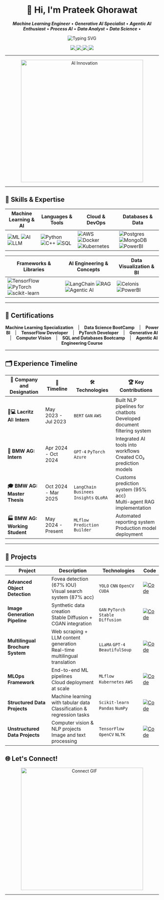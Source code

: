 <!-- Intro Animation -->
<h1 align="center">👋 Hi, I'm Prateek Ghorawat</h1>

<p align="center">
  <b><i>Machine Learning Engineer</i></b> • 
  <b><i>Generative AI Specialist</i></b> • 
  <b><i>Agentic AI Enthusiast</i></b> • 
  <b><i>Process AI</i></b> • 
  <b><i>Data Analyst</i></b> • 
  <b><i>Data Science</i></b> • 
</p>

<!-- Animated Interests -->
<p align="center">
  <img src="https://readme-typing-svg.demolab.com/?lines=Machine+Learning;Generative+AI;Agentic+AI;LangChain+%7C+RAG+%7C+LangGraph;Process+Optimization+with+AI;AI+Engineering&font=Fira+Code&center=true&width=600&height=45&color=58A6FF&vCenter=true&pause=1000&size=22" alt="Typing SVG" />
</p>

<!-- Contact Badges -->
<p align="center">
  <a href="https://linkedin.com/in/prateek-ghorawat">
    <img src="https://img.shields.io/badge/LinkedIn-Prateek_Ghorawat-0A66C2?style=for-the-badge&logo=linkedin&logoColor=white" />
  </a>
  <a href="https://github.com/prateekghorawat">
    <img src="https://img.shields.io/badge/GitHub-prateek--ghorawat-181717?style=for-the-badge&logo=github&logoColor=white" />
  </a>
  <a href="mailto:prateek.ghorawat1999@gmail.com">
    <img src="https://img.shields.io/badge/Email-prateek.ghorawat1999@gmail.com-D14836?style=for-the-badge&logo=gmail&logoColor=white" />
  </a>
  <a href="tel:+4917677872804">
    <img src="https://img.shields.io/badge/Phone-%2B49%2017677872804-4CAF50?style=for-the-badge" />
  </a>
</p>

---

<!-- AI-Themed GIF -->
<p align="center">
  <img src="https://media3.giphy.com/media/v1.Y2lkPTc5MGI3NjExMnE5NmZiYzBxem92Zng3ODNjNGV4ejZoMXJ0YWVnanQwenNvc2c3eCZlcD12MV9pbnRlcm5hbF9naWZfYnlfaWQmY3Q9Zw/1n92hYPiFQ0efcCtrF/giphy.gif" width="400" alt="AI Innovation">
</p>

---

## 🧠 Skills & Expertise

| **Machine Learning & AI**                                   | **Languages & Tools**                                         | **Cloud & DevOps**                             | **Databases & Data**                                 |
|-------------------------------------------------------------|--------------------------------------------------------------|------------------------------------------------|-----------------------------------------------------|
| ![ML](https://img.shields.io/badge/Machine%20Learning-0078D7?style=for-the-badge&logo=tensorflow&logoColor=white) ![AI](https://img.shields.io/badge/Generative%20AI-FF6F61?style=for-the-badge&logo=openai&logoColor=white) ![LLM](https://img.shields.io/badge/LLM-0A66C2?style=for-the-badge&logo=python&logoColor=white) | ![Python](https://img.shields.io/badge/Python-3776AB?style=for-the-badge&logo=python&logoColor=white) ![C++](https://img.shields.io/badge/C++-00599C?style=for-the-badge&logo=c%2B%2B&logoColor=white) ![SQL](https://img.shields.io/badge/SQL-4479A1?style=for-the-badge&logo=postgresql&logoColor=white) | ![AWS](https://img.shields.io/badge/AWS-232F3E?style=for-the-badge&logo=amazon-aws&logoColor=white) ![Docker](https://img.shields.io/badge/Docker-2496ED?style=for-the-badge&logo=docker&logoColor=white) ![Kubernetes](https://img.shields.io/badge/Kubernetes-326CE5?style=for-the-badge&logo=kubernetes&logoColor=white) | ![Postgres](https://img.shields.io/badge/PostgreSQL-336791?style=for-the-badge&logo=postgresql&logoColor=white) ![MongoDB](https://img.shields.io/badge/MongoDB-47A248?style=for-the-badge&logo=mongodb&logoColor=white) ![PowerBI](https://img.shields.io/badge/PowerBI-F2C811?style=for-the-badge&logo=microsoft-power-bi&logoColor=black) |

| **Frameworks & Libraries**                                   | **AI Engineering & Concepts**                                 | **Data Visualization & BI**                     |
|-------------------------------------------------------------|--------------------------------------------------------------|-------------------------------------------------|
| ![TensorFlow](https://img.shields.io/badge/TensorFlow-FF6F00?style=for-the-badge&logo=tensorflow&logoColor=white) ![PyTorch](https://img.shields.io/badge/PyTorch-EE4C2C?style=for-the-badge&logo=pytorch&logoColor=white) ![scikit-learn](https://img.shields.io/badge/scikit--learn-F7931E?style=for-the-badge&logo=scikitlearn&logoColor=white) | ![LangChain](https://img.shields.io/badge/LangChain-5519B2?style=for-the-badge&logo=python&logoColor=white) ![RAG](https://img.shields.io/badge/RAG-00BFFF?style=for-the-badge&logo=azure&logoColor=white) ![Agentic AI](https://img.shields.io/badge/Agentic_AI-6F42C1?style=for-the-badge&logo=github&logoColor=white) | ![Celonis](https://img.shields.io/badge/Celonis-0173C6?style=for-the-badge&logo=celonis&logoColor=white) ![PowerBI](https://img.shields.io/badge/PowerBI-F2C811?style=for-the-badge&logo=microsoft-power-bi&logoColor=black) |

---
## 📜 Certifications

<div align="center">

**Machine Learning Specialization** &nbsp;&nbsp; | &nbsp;&nbsp;
**Data Science BootCamp** &nbsp;&nbsp; | &nbsp;&nbsp;
**Power BI** &nbsp;&nbsp; | &nbsp;&nbsp;
**TensorFlow Developer** &nbsp;&nbsp; | &nbsp;&nbsp;
**PyTorch Developer** &nbsp;&nbsp; | &nbsp;&nbsp;
**Generative AI** &nbsp;&nbsp; | &nbsp;&nbsp;
**Computer Vision** &nbsp;&nbsp; | &nbsp;&nbsp;
**SQL and Databases Bootcamp** &nbsp;&nbsp; | &nbsp;&nbsp;
**Agentic AI Engineering Course**

</div>

---

## 🗂️ Experience Timeline

<div align="center">

| 🏢 **Company and Designation**      | 📅 **Timeline**     | 🛠 **Technologies**       | 🏆 **Key Contributions** |
|---------------------|---------------------|---------------------------|--------------------------|
| **👨💻 Lacritz AI: Intern** | May 2023 - Jul 2023 | `BERT` `GAN` `AWS`        | Built NLP pipelines for chatbots<br>Developed document filtering system |
| **🤖 BMW AG: Intern**     | Apr 2024 - Oct 2024 | `GPT-4` `PyTorch` `Azure` | Integrated AI tools into workflows<br>Created CO₂ prediction models |
| **🎓 BMW AG: Master Thesis** | Oct 2024 - Mar 2025 | `LangChain` `Businees Insights` `QLoRA`       | Customs prediction system (95% acc)<br>Multi-agent RAG implementation |
| **🏭 BMW AG: Working Student**  | May 2024 - Present  | `MLflow` `Prediction Builder`       | Automated reporting system<br>Production model deployment |

</div>

---

## 🚀 Projects

| Project | Description | Technologies | Code |
|---------|-------------|--------------|------|
| **Advanced Object Detection** | Fovea detection (67% IOU)<br>Visual search system (87% acc) | `YOLO` `CNN` `OpenCV` `CUDA` | [![Code](https://img.shields.io/badge/View_Code-181717?style=for-the-badge&logo=github)](https://github.com/prateekghorawat/Computer-Vision-Projects/tree/main/Location_of_Flovea-main) |
| **Image Generation Pipeline** | Synthetic data creation<br>Stable Diffusion + CGAN integration | `GAN` `PyTorch` `Stable Diffusion` | [![Code](https://img.shields.io/badge/View_Code-181717?style=for-the-badge&logo=github)](https://github.com/prateekghorawat/Generative-AI/tree/main/CelebA-WGAN-Exploring-Advanced-Image-Generation-with-WGAN-and-CelebA-Dataset-main) |
| **Multilingual Brochure System** | Web scraping + LLM content generation<br>Real-time multilingual translation | `LLaMA` `GPT-4` `BeautifulSoup` | [![Code](https://img.shields.io/badge/View_Code-181717?style=for-the-badge&logo=github)](your-link) |
| **MLOps Framework** | End-to-end ML pipelines<br>Cloud deployment at scale | `MLflow` `Kubernetes` `AWS` | [![Code](https://img.shields.io/badge/View_Code-181717?style=for-the-badge&logo=github)](your-link) |
| **Structured Data Projects** | Machine learning with tabular data<br>Classification & regression tasks | `Scikit-learn` `Pandas` `NumPy` | [![Code](https://img.shields.io/badge/View_Code-181717?style=for-the-badge&logo=github)](https://github.com/mrdbourke/zero-to-mastery-ml/tree/master/section-3-structured-data-projects) |
| **Unstructured Data Projects** | Computer vision & NLP projects<br>Image and text processing | `TensorFlow` `OpenCV` `NLTK` | [![Code](https://img.shields.io/badge/View_Code-181717?style=for-the-badge&logo=github)](https://github.com/mrdbourke/zero-to-mastery-ml/tree/master/section-4-unstructured-data-projects) |
## 🌐 Let's Connect!

<p align="center">
  <img src="https://media.giphy.com/media/f3iwJFOVOwuy7K6FFw/giphy.gif" width="400" alt="Connect GIF" />
</p>

---
